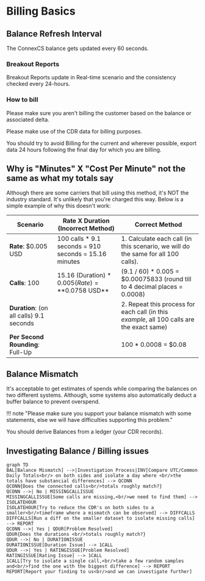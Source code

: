 # Billing Basics

## Balance Refresh Interval

The ConnexCS balance gets updated every 60 seconds.

### Breakout Reports

Breakout Reports update in Real-time scenario and the consistency checked every 24-hours.

### How to bill

Please make sure you aren't billing the customer based on the balance or associated delta.

Please make use of the CDR data for billing purposes.

You should try to avoid Billing for the current and wherever possible, export data 24 hours following the final day for which you are billing.

## Why is "Minutes" X "Cost Per Minute" not the same as what my totals say

Although there are some carriers that bill using this method, it's NOT the industry standard. It's unlikely that you're charged this way. Below is a simple example of why this doesn't work:

| **Scenario**                             | **Rate X Duration (Incorrect Method)**                | **Correct Method**                                                                         |
|------------------------------------------|-------------------------------------------------------|--------------------------------------------------------------------------------------------|
| **Rate**: $0.005 USD                     | 100 calls * 9.1 seconds = 910 seconds = 15.16 minutes | 1. Calculate each call (in this scenario, we will do the same for all 100 calls).          |
| **Calls**: 100                           | 15.16 (Duration) * $0.005 (Rate)= **$0.0758 USD**     | (9.1 / 60) * 0.005 = $0.00075833 (round till to 4 decimal places = 0.0008)                 |
| **Duration**: (on all calls) 9.1 seconds |                                                       | 2. Repeat this process for each call (in this *example*, all 100 calls are the exact same) |
| **Per Second Rounding**: Full-Up         |                                                       | 100 * 0.0008 = $0.08                                                                       |

## Balance Mismatch

It's acceptable to get estimates of spends while comparing the balances on two different systems. Although, some systems also automatically deduct a buffer balance to prevent overspend.

!!! note "Please make sure you support your balance mismatch with some statements, else we will have difficulties supporting this problem."

You should derive Balances from a ledger (your CDR records).

## Investigating Balance / Billing issues

```mermaid
graph TD
BAL[Balance Mismatch] -->|Investigation Process|INV[Compare UTC/Common Daily Totals<br/> on both sides and isolate a day where <br/>the totals have substancial differences] --> QCONN
QCONN{Does the connected calls<br/>totals roughly match?}
QCONN -->| No | MISSINGCALLISSUE
MISSINGCALLISSUE[Some calls are missing,<br/>we need to find them] --> ISOLATEHOUR
ISOLATEHOUR[Try to reduce the CDR's on both sides to a smaller<br/>timeframe where a mismatch can be observed] --> DIFFCALLS
DIFFCALLS[Run a diff on the smaller dataset to isolate missing calls] --> REPORT
QCONN -->| Yes | QDUR[Problem Resolved]
QDUR{Does the durations <br/>totals roughly match?}
QDUR -->| No | DURATIONISSUE
DURATIONISSUE[Duration Issue] --> 1CALL
QDUR -->| Yes | RATINGISSUE[Problem Resolved]
RATINGISSUE[Rating Issue] --> 1CALL
1CALL[Try to isolate a single call,<br/>take a few random samples and<br/>find the one with the biggest difference] --> REPORT
REPORT[Report your finding to us<br/>and we can investigate further]
```
